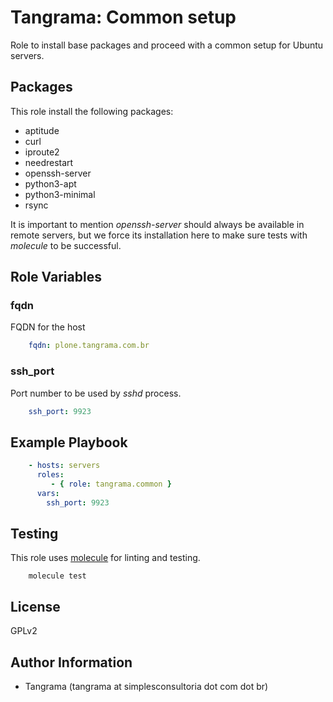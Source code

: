 # Tangrama: Common setup

Role to install base packages and proceed with a common setup for Ubuntu servers.

## Packages

This role install the following packages:

* aptitude
* curl
* iproute2
* needrestart
* openssh-server
* python3-apt
* python3-minimal
* rsync

It is important to mention *openssh-server* should always be available in remote servers, but we force its installation here to make sure tests with *molecule* to be successful.

## Role Variables

### fqdn

FQDN for the host

```yaml
    fqdn: plone.tangrama.com.br
```

### ssh_port

Port number to be used by *sshd* process.

```yaml
    ssh_port: 9923
```

## Example Playbook

```yaml
    - hosts: servers
      roles:
         - { role: tangrama.common }
      vars:
        ssh_port: 9923
```

## Testing

This role uses [molecule](https://molecule.readthedocs.io/) for linting and testing.

```shell
    molecule test
```

## License

GPLv2

## Author Information

* Tangrama (tangrama at simplesconsultoria dot com dot br)
